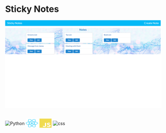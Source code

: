 # Sticky Notes

![Sticky Notes](/StickyNotes.png)
 
 <div style="display: inline_block"><br>
  <img align="center" alt="Python" height="30" width="40" src="https://user-images.githubusercontent.com/99184393/177783732-da7a60d4-f4e4-4795-bd35-b59b83f59efb.png">
  <img align="center" alt="React" height="30" width="40" src="https://raw.githubusercontent.com/devicons/devicon/master/icons/react/react-original.svg">
  <img align="center" alt="js" height="30" width="40" src="https://raw.githubusercontent.com/devicons/devicon/master/icons/javascript/javascript-plain.svg">
  <img align="center" alt="css" height="30"  src="https://cdn.icon-icons.com/icons2/3053/PNG/512/postman_macos_bigsur_icon_189815.png">

</div>
<br>
